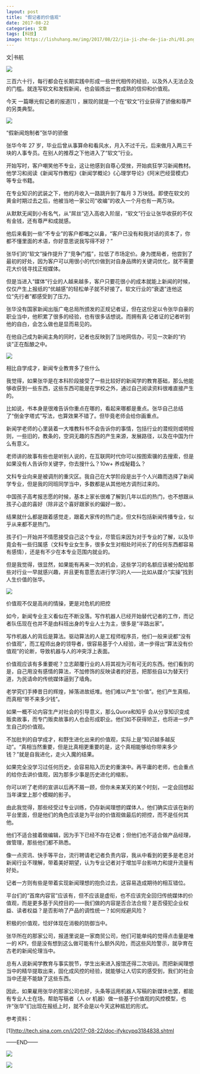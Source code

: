 ```yaml
---
layout: post
title: "假记者的价值观"
date: 2017-08-22
categories: 文章
tags: [科技]
image: https://lishuhang.me/img/2017/08/22/jia-ji-zhe-de-jia-zhi/01.png
---
```


文|书航

![](http://mmbiz.qpic.cn/mmbiz_jpg/AdRKyBVLoHK9uGExz31FXQoibVurKTialuljxa13g9G4CfTDiaU4cBj48hTnhwiaLlB6lxefIKfl7ibJudjZyBf9qGw/0?wx_fmt=jpeg)

三百六十行，每行都会在长期实践中形成一些世代相传的经验，以及外人无法企及的门槛。就连写软文和发假新闻，也会锻炼出一套成熟的信仰和价值观。

今天 一篇曝光假记者的报道[1] ，展现的就是一个在“软文”行业获得了骄傲和尊严的另类典型。

![](https://lishuhang.me/img/2017/08/22/jia-ji-zhe-de-jia-zhi/01.png)

“假新闻炮制者”张华的骄傲

张华今年 27 岁，毕业后曾从事算命和看风水，月入不过千元，后来做月入两三千块的人事专员。在别人的推荐之下他进入了“软文”行业。

开始写时，客户嘲笑他不专业，这让他感到自尊心受挫，开始疯狂学习新闻教材。他学习和阅读《新闻写作教程》《新闻学概论》《心理学导论》《阿米巴经营模式》等专业书籍。

在专业知识的武装之下，他的月收入一路跳升到了每月 3 万块钱。即使在软文的黄金时期过去之后，他被当地一家公司“收编”的收入一个月也有一两万块。

从默默无闻到小有名气，从“屌丝”迈入高收入阶层，“软文”行业让张华收获的不仅有金钱，还有尊严和成就感。

他后来看到一些“不专业”的客户都嗤之以鼻，“客户已没有和我对话的资本了，你都不懂里面的术语，你好意思说我写得不好？”

张华们的“软文”操作提升了“竞争门槛”，拉低了市场定价。身为搅局者，他尝到了最初的好处，因为客户可以用很小的代价做到对自身品牌的关键词优化，就不需要花大价钱寻找正规媒体。

但是当进入“媒体”行业的人越来越多，客户只要花很小的成本就能上新闻的时候，仅仅产生上报纸的“优越感”的轻松单子就不好接了。软文行业的“衰退”连他这位“先行者”都感受到了压力。

张华没有国家新闻出版广电总局所颁发的正规记者证，但在这份足以令张华自豪的职业当中，他积累了很多的经验，也有很多话想说。而拥有真·记者证的记者听到他的自白，会怎么做也是显而易见的。

在他自己成为新闻主角的同时，记者也反映到了当地网信办，可见一次新的“约谈”正在酝酿之中。

![](https://lishuhang.me/img/2017/08/22/jia-ji-zhe-de-jia-zhi/02.png)

相比自学成才，新闻专业教育多了些什么

我觉得，如果张华是在本科阶段接受了一些比较好的新闻学的教育基础，那么他能够收获到一些东西，这些东西可能是在学校之外，通过自己阅读资料很难直接产生的。

比如说，书本身是很难告诉你重点在哪的，看起来哪都是重点。张华自己总结了“倒金字塔式”写法，也算效果不错了。但毕竟老师会给你画重点。

新闻学老师的心里装着一大堆教科书不会告诉你的事情，包括行业的潜规则或明规则，一些旧的，教条的，空洞无趣的东西的产生来源，发展路径，以及在中国为什么有意义。

老师讲的故事有些也是听别人说的，在互联网时代你可以按图索骥的去搜索，但是如果没有人告诉你关键字，你去搜什么？10w+ 养成秘籍么？

文科专业向来是被调剂的重灾区。我自己在大学阶段是出于个人兴趣而选择了新闻学专业，但是我的同班同学当中，多数都是从其他地方调剂过来的。

中国孩子高考报志愿的时候，基本上家长很难了解到几年以后的热门，也不想跟从孩子心底的喜好（除非这个喜好跟家长的偏好一致）。

结果就什么都是跟着感觉走，跟着大家传的热门走。但文科包括新闻传播专业，似乎从来都不是热门。

孩子们一开始并不情愿接受自己这个专业，尽管后来因为对于专业的了解，以及毕竟会有一些归属感（文科专业女生多，很多女生对相处时间长了的任何东西都容易有感情），还是有不少在本专业范围内就业的。

但是我觉得，很显然，如果能有再来一次的机会，这些学习的名额应该被分配给那些对行业一早就感兴趣，并且更有意愿去进行学习的人——比如从媒介“实操”找到人生价值的张华。

![](https://lishuhang.me/img/2017/08/22/jia-ji-zhe-de-jia-zhi/03.png)

价值观不仅是高尚的情操，更是对危机的把控

如今，新闻专业主义看似在不断没落。写作机器人已经开始替代记者的工作，而记者队伍现在也并不是由科班出身的专业人士为主，很多是“半路出家”。

写作机器人的背后是算法。驱动算法的人是工程师程序员，他们一般来说都“没有价值观”，而工程师出身的领导者，很容易基于个人经验，进一步得出“算法没有价值观”的论断，导致机器与人的冲突浮上表面。

价值观应该有多重要呢？立志颠覆行业的人将其视为可有可无的东西。他们看到的是，自己用没有感情的算法，不加修饰的反映读者的好恶，把那些自以为替天行道，为民请命的传统媒体逼到了墙角。

老学究们手捧昔日的辉煌，掉落进故纸堆。他们难以产生“价值”。他们产生真相，而真相“带不来多少钱”。

如果一概不论内容生产对社会的引导意义，那么Quora和知乎 会从分享知识变成贩卖故事，而专门贩卖故事的人也会形成职业。他们如不获得矫正，也将进一步产生自己的价值观。

不加批判的自学成才，和野生进化出来的价值观，实际上是“知识越多越反动”。“真相当然重要，但是比真相更重要的是，这个真相能够给你带来多少钱？”就是自我进化，走火入魔的结果。

如果完全没学习过任何历史，会容易陷入历史的重演中。再平庸的老师，也会重点的给你去讲价值观，因为那多少事是历史进化的缩影。

你可以听了老师的宣讲以后再不屑一顾，但你未来某天的某个时刻，一定会回想起当年课堂上那个模糊的影子。

由此我觉得，那些经受过专业训练，仍存新闻理想的媒体人，他们确实应该在新的平台里面，但是他们的角色应该是为平台的价值观做最后的把控，而不是任何其他。

他们不适合接着做编辑，因为手下已经不存在记者；但他们也不适合做产品经理，做管理，那些他们都不熟悉。

像一点资讯、快手等平台，流行聘请老记者负责内容，我从中看到的更多是老总对新闻行业不理解，带着美好期望，认为专业记者对于增加平台影响力和提升流量有好处。

记者一方则有些是带着实现新闻理想的抱负过去，这容易造成期待的相互错位。

平台们的“首席内容官”应该有，但不应该是虚衔，也不应该完全回归传统媒体的价值观，而是更多基于风控目的——我们做的内容是否合法合规？是否侵犯企业权益、读者权益？是否影响了产品的调性统一？如何规避风险？

积极的价值观，恰好体现在消极的防御当中。

张华所在的那家公司，报道里说是一家商贸公司，他们可能单纯的觉得点击量是唯一的 KPI，但是没有想到这么做可能有什么额外风险，而这些风险警示，就孕育在古老的新闻伦理当中。

总有人说新闻学教育与事实脱节，学生出来进入报馆还得二次培训。而把新闻理想当中的精华提取出来，固化成风控的经验，就能够让人切实的感受到，我们的社会当中还是不能缺了这些东西。

因此，如果雇用张华的那家公司也好，头条等运用机器人写稿的新媒体也罢，都能有专业人士在场，帮助写稿者（人 or 机器）做一些基于价值观的风控模型，也许“张华”们出现在报纸上时，就不会是以今天这种尴尬的形式。

参考资料：

[1]http://tech.sina.com.cn/i/2017-08-22/doc-ifykcypq3184838.shtml

——END——

![](https://lishuhang.me/img/2017/08/22/jia-ji-zhe-de-jia-zhi/04.jpg)

![](https://lishuhang.me/img/2017/08/22/jia-ji-zhe-de-jia-zhi/05.jpg)